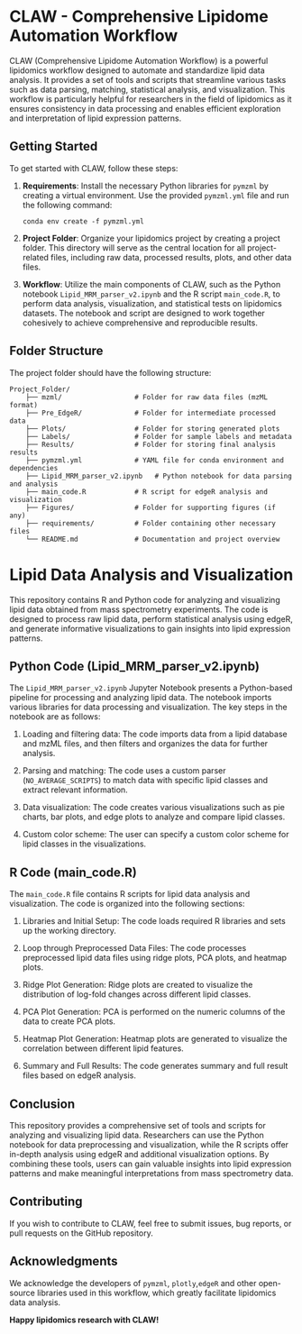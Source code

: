 # CLAW - Comprehensive Lipidome Automation Workflow

CLAW (Comprehensive Lipidome Automation Workflow) is a powerful lipidomics workflow designed to automate and standardize lipid data analysis. It provides a set of tools and scripts that streamline various tasks such as data parsing, matching, statistical analysis, and visualization. This workflow is particularly helpful for researchers in the field of lipidomics as it ensures consistency in data processing and enables efficient exploration and interpretation of lipid expression patterns.

## Getting Started

To get started with CLAW, follow these steps:

1. **Requirements**: Install the necessary Python libraries for `pymzml` by creating a virtual environment. Use the provided `pymzml.yml` file and run the following command:
    ```
    conda env create -f pymzml.yml
    ```

2. **Project Folder**: Organize your lipidomics project by creating a project folder. This directory will serve as the central location for all project-related files, including raw data, processed results, plots, and other data files.

3. **Workflow**: Utilize the main components of CLAW, such as the Python notebook `Lipid_MRM_parser_v2.ipynb` and the R script `main_code.R`, to perform data analysis, visualization, and statistical tests on lipidomics datasets. The notebook and script are designed to work together cohesively to achieve comprehensive and reproducible results.

## Folder Structure

The project folder should have the following structure:

```
Project_Folder/
    ├── mzml/                  # Folder for raw data files (mzML format)
    ├── Pre_EdgeR/             # Folder for intermediate processed data
    ├── Plots/                 # Folder for storing generated plots
    ├── Labels/                # Folder for sample labels and metadata
    ├── Results/               # Folder for storing final analysis results
    ├── pymzml.yml             # YAML file for conda environment and dependencies
    ├── Lipid_MRM_parser_v2.ipynb   # Python notebook for data parsing and analysis
    ├── main_code.R            # R script for edgeR analysis and visualization
    ├── Figures/               # Folder for supporting figures (if any)
    ├── requirements/          # Folder containing other necessary files
    └── README.md              # Documentation and project overview
```



# Lipid Data Analysis and Visualization

This repository contains R and Python code for analyzing and visualizing lipid data obtained from mass spectrometry experiments. The code is designed to process raw lipid data, perform statistical analysis using edgeR, and generate informative visualizations to gain insights into lipid expression patterns.

## Python Code (Lipid_MRM_parser_v2.ipynb)

The `Lipid_MRM_parser_v2.ipynb` Jupyter Notebook presents a Python-based pipeline for processing and analyzing lipid data. The notebook imports various libraries for data processing and visualization. The key steps in the notebook are as follows:

1. Loading and filtering data: The code imports data from a lipid database and mzML files, and then filters and organizes the data for further analysis.

2. Parsing and matching: The code uses a custom parser (`NO_AVERAGE_SCRIPTS`) to match data with specific lipid classes and extract relevant information.

3. Data visualization: The code creates various visualizations such as pie charts, bar plots, and edge plots to analyze and compare lipid classes.

4. Custom color scheme: The user can specify a custom color scheme for lipid classes in the visualizations.

## R Code (main_code.R)

The `main_code.R` file contains R scripts for lipid data analysis and visualization. The code is organized into the following sections:

1. Libraries and Initial Setup: The code loads required R libraries and sets up the working directory.

2. Loop through Preprocessed Data Files: The code processes preprocessed lipid data files using ridge plots, PCA plots, and heatmap plots.

3. Ridge Plot Generation: Ridge plots are created to visualize the distribution of log-fold changes across different lipid classes.

4. PCA Plot Generation: PCA is performed on the numeric columns of the data to create PCA plots.

5. Heatmap Plot Generation: Heatmap plots are generated to visualize the correlation between different lipid features.

6. Summary and Full Results: The code generates summary and full result files based on edgeR analysis.

## Conclusion

This repository provides a comprehensive set of tools and scripts for analyzing and visualizing lipid data. Researchers can use the Python notebook for data preprocessing and visualization, while the R scripts offer in-depth analysis using edgeR and additional visualization options. By combining these tools, users can gain valuable insights into lipid expression patterns and make meaningful interpretations from mass spectrometry data.


## Contributing

If you wish to contribute to CLAW, feel free to submit issues, bug reports, or pull requests on the GitHub repository.

## Acknowledgments

We acknowledge the developers of `pymzml`, `plotly`,`edgeR` and other open-source libraries used in this workflow, which greatly facilitate lipidomics data analysis.

**Happy lipidomics research with CLAW!**